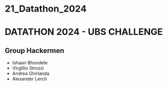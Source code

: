 # 21_Datathon_2024

# DATATHON 2024 - UBS CHALLENGE
## Group Hackermen

- Ishaan Bhondele 
- Virgillio Strozzi
- Andrea Ghirlanda
- Alexander Lerch

